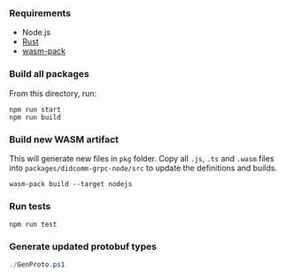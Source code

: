 ### Requirements

- Node.js
- [Rust](https://www.rust-lang.org/tools/install)
- [wasm-pack](https://rustwasm.github.io/wasm-pack/installer/)

### Build all packages

From this directory, run:

```
npm run start
npm run build
```

### Build new WASM artifact

This will generate new files in `pkg` folder. Copy all `.js`, `.ts` and `.wasm` files into `packages/didcomm-grpc-node/src` to update the definitions and builds.

```
wasm-pack build --target nodejs
```

### Run tests

```
npm run test
```

### Generate updated protobuf types

```powershell
./GenProto.ps1
```